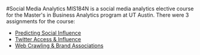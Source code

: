 #Social Media Analytics
MIS184N is a social media analytics elective course for the Master's in Business Analytics program at UT Austin. There were 3 assignments for the course:

* [Predicting Social Influence](https://github.com/juliaawu/mis184n-social-media-analytics/tree/master/predicting-social-influence)
* [Twitter Access & Influence](https://github.com/juliaawu/mis184n-social-media-analytics/tree/master/twitter-access-and-influence)
* [Web Crawling & Brand Associations](https://github.com/juliaawu/mis184n-social-media-analytics/tree/master/web-crawling-and-brand-associations)